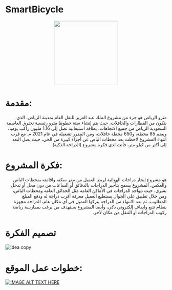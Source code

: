 # SmartBicycle
<div ALIGN="center">
 <img src="https://user-images.githubusercontent.com/104203036/177031347-6cafbb0c-eb8d-4d38-aecd-1e662793490f.png"  width="200px">
</div>

 <h1> مقدمة: </h1>
<p dir="rtl">
مترو الرياض هو جزء من مشروع الملك عبد العزيز للنقل العام بمدينة الرياض، الذي يتكون من القطارات والحافلات، حيث يتم إنشاء ستة خطوط مترو رئيسية تخترق العاصمة السعودية الرياض من جميع الاتجاهات، بطاقة استيعابية تصل إلى 1.16 مليون راكب يوميا، ويضم 85 محطة، و650 محطة حافلات، ومن المقرر تشغيله في عام 2021 م.
       مع قرب انتهاء المشروع لاحظت بعد محطات الباص عن أجزاء كبيرة من الحي، حيث يصل البعد إلى أكثر من كيلو متر، فأتت لدي فكرة مشروع (الدراجة الذكية).

</p>

<h1> فكرة المشروع:</h1>
<p dir="rtl">
         هو مشروع إيجار دراجات الهوائية لربط العميل من مقر سكنه واقامته بمحطات الباص والعكس، المشروع يسمح بتأجير الدراجات بالدقائق أو الساعات من دون محل أو تدخل بشري، حيث تتواجد الدراجات في الأماكن العامة مثل الحدائق العامة ومحطات الباص، ومن خلال تطبيق على الجوال يستطيع العميل معرفة أقرب دراجة له ودفع المبلغ المطلوب، ثم بعد الانتهاء من الدراجة يتركها العميل في أي مكان عام، الدراجة مجهزة بنظام تتبع وايقاف إلكتروني ذكي، وأيضا المشروع يستهدف من يرغب بممارسة رياضة ركوب الدراجات أو التنقل من مكان لآخر.
</p>

<h1> تصميم الفكرة</h1>

![idea copy](https://user-images.githubusercontent.com/104203036/177031580-529a2ccd-6aae-488e-b99f-d770458dd756.png)


<h1> خطوات عمل الموقع: </h1>

[![IMAGE ALT TEXT HERE](https://user-images.githubusercontent.com/104203036/177032043-f5004295-16a0-40f1-9c5b-6bf64b15eec0.png)
](https://www.youtube.com/embed/-sQ2FLwb1PA)



